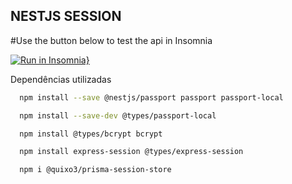 ## NESTJS SESSION

#Use the button below to test the api in Insomnia

[![Run in Insomnia}](https://insomnia.rest/images/run.svg)](https://insomnia.rest/run/?label=Nest%20SESSION&uri=https%3A%2F%2Fraw.githubusercontent.com%2Flucasvellido%2Fnestjs-session%2Fmaster%2FInsomnia_export.json)

Dependências utilizadas

```bash
  npm install --save @nestjs/passport passport passport-local
```

```bash
  npm install --save-dev @types/passport-local
```

```bash
  npm install @types/bcrypt bcrypt
```

```bash
  npm install express-session @types/express-session

```

```bash
  npm i @quixo3/prisma-session-store
```
